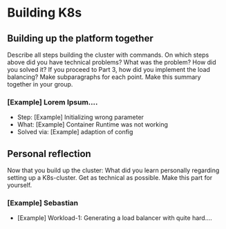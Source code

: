 # Building K8s


## Building up the platform together

Describe all steps building the cluster with commands. 
On which steps above did you have technical problems? What was the problem? How did you solved it? If you proceed to Part 3, how did you implement the load balancing?
Make subparagraphs for each point. 
Make this summary together in your group.

### [Example] Lorem Ipsum....
* Step: [Example] Initializing wrong parameter
* What: [Example] Container Runtime was not working
* Solved via: [Example] adaption of config

## Personal reflection

Now that you build up the cluster: What did you learn personally regarding setting up a K8s-cluster. Get as technical as possible. Make this part for yourself.

### [Example] Sebastian

* [Example] Workload-1: Generating a load balancer with quite hard....


